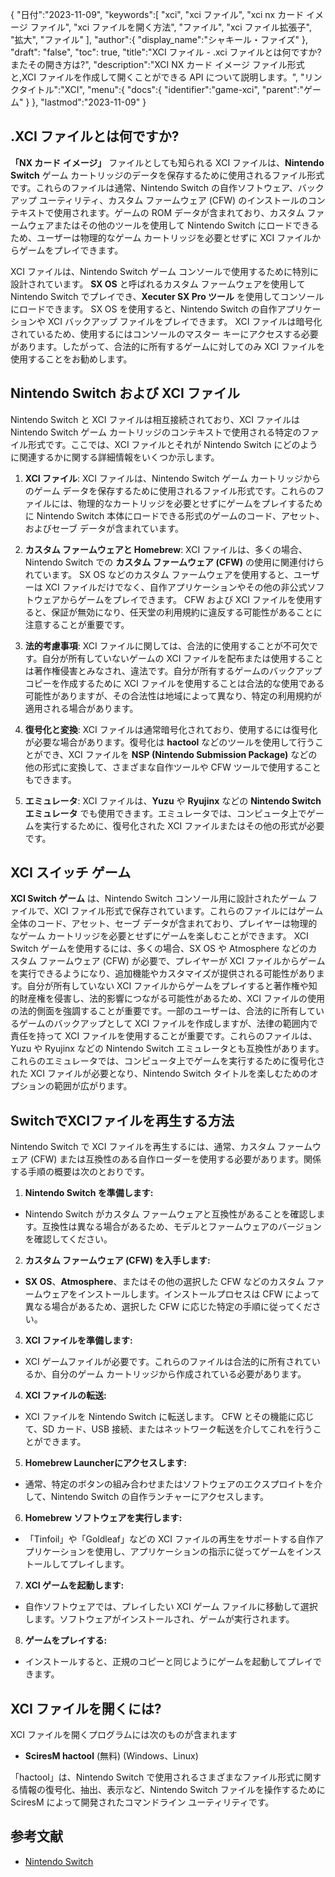 {
"日付":"2023-11-09",
   "keywords":[
"xci",
"xci ファイル",
"xci nx カード イメージ ファイル",
"xci ファイルを開く方法",
"ファイル",
"xci ファイル拡張子",
"拡大",
"ファイル"
],
   "author":{
"display_name":"シャキール・ファイズ"
},
"draft": "false",
"toc": true,
"title":"XCI ファイル - .xci ファイルとは何ですか?またその開き方は?",
   "description":"XCI NX カード イメージ ファイル形式と,XCI ファイルを作成して開くことができる API について説明します。",
"リンクタイトル":"XCI",
   "menu":{
      "docs":{
         "identifier":"game-xci",
"parent":"ゲーム"
}
},
"lastmod":"2023-11-09"
}

## .XCI ファイルとは何ですか?

**「NX カード イメージ」** ファイルとしても知られる XCI ファイルは、**Nintendo Switch** ゲーム カートリッジのデータを保存するために使用されるファイル形式です。これらのファイルは通常、Nintendo Switch の自作ソフトウェア、バックアップ ユーティリティ、カスタム ファームウェア (CFW) のインストールのコンテキストで使用されます。ゲームの ROM データが含まれており、カスタム ファームウェアまたはその他のツールを使用して Nintendo Switch にロードできるため、ユーザーは物理的なゲーム カートリッジを必要とせずに XCI ファイルからゲームをプレイできます。

XCI ファイルは、Nintendo Switch ゲーム コンソールで使用するために特別に設計されています。 **SX OS** と呼ばれるカスタム ファームウェアを使用して Nintendo Switch でプレイでき、**Xecuter SX Pro ツール** を使用してコンソールにロードできます。 SX OS を使用すると、Nintendo Switch の自作アプリケーションや XCI バックアップ ファイルをプレイできます。 XCI ファイルは暗号化されているため、使用するにはコンソールのマスター キーにアクセスする必要があります。したがって、合法的に所有するゲームに対してのみ XCI ファイルを使用することをお勧めします。

## Nintendo Switch および XCI ファイル

Nintendo Switch と XCI ファイルは相互接続されており、XCI ファイルは Nintendo Switch ゲーム カートリッジのコンテキストで使用される特定のファイル形式です。ここでは、XCI ファイルとそれが Nintendo Switch にどのように関連するかに関する詳細情報をいくつか示します。

1. **XCI ファイル**: XCI ファイルは、Nintendo Switch ゲーム カートリッジからのゲーム データを保存するために使用されるファイル形式です。これらのファイルには、物理的なカートリッジを必要とせずにゲームをプレイするために Nintendo Switch 本体にロードできる形式のゲームのコード、アセット、およびセーブ データが含まれています。
    












2. **カスタム ファームウェアと Homebrew**: XCI ファイルは、多くの場合、Nintendo Switch での **カスタム ファームウェア (CFW)** の使用に関連付けられています。 SX OS などのカスタム ファームウェアを使用すると、ユーザーは XCI ファイルだけでなく、自作アプリケーションやその他の非公式ソフトウェアからゲームをプレイできます。 CFW および XCI ファイルを使用すると、保証が無効になり、任天堂の利用規約に違反する可能性があることに注意することが重要です。
    












3. **法的考慮事項**: XCI ファイルに関しては、合法的に使用することが不可欠です。自分が所有していないゲームの XCI ファイルを配布または使用することは著作権侵害とみなされ、違法です。自分が所有するゲームのバックアップ コピーを作成するために XCI ファイルを使用することは合法的な使用である可能性がありますが、その合法性は地域によって異なり、特定の利用規約が適用される場合があります。
    












4. **復号化と変換**: XCI ファイルは通常暗号化されており、使用するには復号化が必要な場合があります。復号化は **hactool** などのツールを使用して行うことができ、XCI ファイルを **NSP (Nintendo Submission Package)** などの他の形式に変換して、さまざまな自作ツールや CFW ツールで使用することもできます。
    












5. **エミュレータ**: XCI ファイルは、**Yuzu** や **Ryujinx** などの **Nintendo Switch エミュレータ** でも使用できます。エミュレータでは、コンピュータ上でゲームを実行するために、復号化された XCI ファイルまたはその他の形式が必要です。

## XCI スイッチ ゲーム

**XCI Switch ゲーム** は、Nintendo Switch コンソール用に設計されたゲーム ファイルで、XCI ファイル形式で保存されています。これらのファイルにはゲーム全体のコード、アセット、セーブ データが含まれており、プレイヤーは物理的なゲーム カートリッジを必要とせずにゲームを楽しむことができます。 XCI Switch ゲームを使用するには、多くの場合、SX OS や Atmosphere などのカスタム ファームウェア (CFW) が必要で、プレイヤーが XCI ファイルからゲームを実行できるようになり、追加機能やカスタマイズが提供される可能性があります。自分が所有していない XCI ファイルからゲームをプレイすると著作権や知的財産権を侵害し、法的影響につながる可能性があるため、XCI ファイルの使用の法的側面を強調することが重要です。一部のユーザーは、合法的に所有しているゲームのバックアップとして XCI ファイルを作成しますが、法律の範囲内で責任を持って XCI ファイルを使用することが重要です。これらのファイルは、Yuzu や Ryujinx などの Nintendo Switch エミュレータとも互換性があります。これらのエミュレータでは、コンピュータ上でゲームを実行するために復号化された XCI ファイルが必要となり、Nintendo Switch タイトルを楽しむためのオプションの範囲が広がります。

## SwitchでXCIファイルを再生する方法

Nintendo Switch で XCI ファイルを再生するには、通常、カスタム ファームウェア (CFW) または互換性のある自作ローダーを使用する必要があります。関係する手順の概要は次のとおりです。

1. **Nintendo Switch を準備します:**
    












- Nintendo Switch がカスタム ファームウェアと互換性があることを確認します。互換性は異なる場合があるため、モデルとファームウェアのバージョンを確認してください。
2. **カスタム ファームウェア (CFW) を入手します:**
    












- **SX OS**、**Atmosphere**、またはその他の選択した CFW などのカスタム ファームウェアをインストールします。インストールプロセスは CFW によって異なる場合があるため、選択した CFW に応じた特定の手順に従ってください。
3. **XCI ファイルを準備します:**
    












- XCI ゲームファイルが必要です。これらのファイルは合法的に所有されているか、自分のゲーム カートリッジから作成されている必要があります。
4. **XCI ファイルの転送:**
    












- XCI ファイルを Nintendo Switch に転送します。 CFW とその機能に応じて、SD カード、USB 接続、またはネットワーク転送を介してこれを行うことができます。
5. **Homebrew Launcherにアクセスします:**
    












- 通常、特定のボタンの組み合わせまたはソフトウェアのエクスプロイトを介して、Nintendo Switch の自作ランチャーにアクセスします。
6. **Homebrew ソフトウェアを実行します:**
    












- 「Tinfoil」や「Goldleaf」などの XCI ファイルの再生をサポートする自作アプリケーションを使用し、アプリケーションの指示に従ってゲームをインストールしてプレイします。
7. **XCI ゲームを起動します:**
    












- 自作ソフトウェアでは、プレイしたい XCI ゲーム ファイルに移動して選択します。ソフトウェアがインストールされ、ゲームが実行されます。
8. **ゲームをプレイする:**
    












- インストールすると、正規のコピーと同じようにゲームを起動してプレイできます。

## XCI ファイルを開くには?

XCI ファイルを開くプログラムには次のものが含まれます

- **SciresM hactool** (無料) (Windows、Linux)

「hactool」は、Nintendo Switch で使用されるさまざまなファイル形式に関する情報の復号化、抽出、表示など、Nintendo Switch ファイルを操作するために SciresM によって開発されたコマンドライン ユーティリティです。

## 参考文献
* [Nintendo Switch](https://en.wikipedia.org/wiki/Nintendo_Switch)
